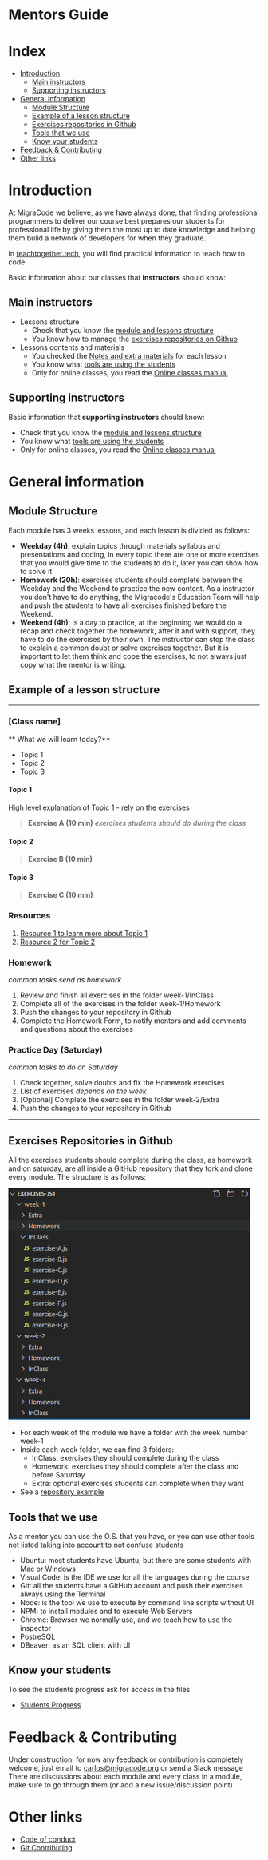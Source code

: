 # Mentors Guide

# Index

- [Introduction](#introduction)
  - [Main instructors](#main-instructors)  
  - [Supporting instructors](#supporting-instructors)
- [General information](#general-information)
  - [Module Structure](#module-structure)  
  - [Example of a lesson structure](#example-of-a-lesson-structure)
  - [Exercises repositories in Github](#exercises-repositories-in-github)
  - [Tools that we use](#tools-that-we-use)
  - [Know your students](#know-your-students)
- [Feedback & Contributing](#feedback-&-contributing)
- [Other links](#other-links)

# Introduction

At MigraCode we believe, as we have always done, that finding professional programmers to deliver our course best prepares our students for professional life by giving them the most up to date knowledge and helping them build a network of developers for when they graduate.

In [teachtogether.tech](https://teachtogether.tech/), you will find practical information to teach how to code.

Basic information about our classes that **instructors** should know:

## Main instructors

- Lessons structure
    - Check that you know the [module and lessons structure](#module-structure)
    - You know how to manage the [exercises repositories on Github](#exercises-repositories-in-github)
- Lessons contents and materials
    - You checked the [Notes and extra materials](mentors-weeks.html) for each lesson
    - You know what [tools are using the students](#tools-that-we-use)
    - Only for online classes, you read the [Online classes manual](https://docs.google.com/document/d/13KBKYSfzPxzGtEE5HM15M6vUOjSz71wgYNfx0SOGQQE/edit)

## Supporting instructors

Basic information that **supporting instructors** should know:

- Check that you know the [module and lessons structure](#module-structure)
- You know what [tools are using the students](#tools-that-we-use)
- Only for online classes, you read the [Online classes manual](https://docs.google.com/document/d/13KBKYSfzPxzGtEE5HM15M6vUOjSz71wgYNfx0SOGQQE/edit)

# General information

## Module Structure

Each module has 3 weeks lessons, and each lesson is divided as follows:
  - **Weekday (4h)**: explain topics through materials syllabus and presentations and coding, in every topic there are one or more exercises that you would give time to the students to do it, later you can show how to solve it
  - **Homework (20h)**: exercises students should complete between the Weekday and the Weekend to practice the new content. As a instructor you don't have to do anything, the Migracode's Education Team will help and push the students to have all exercises finished before the Weekend.
  - **Weekend (4h)**: is a day to practice, at the beginning we would do a recap and check together the homework, after it and with support, they have to do the exercises by their own. The instructor can stop the class to explain a common doubt or solve exercises together. But it is important to let them think and cope the exercises, to not always just copy what the mentor is writing.

## Example of a lesson structure

---

### [Class name]

** What we will learn today?**

* Topic 1
* Topic 2
* Topic 3

#### Topic 1

High level explanation of Topic 1 - rely on the exercises

> **Exercise A (10 min)**  _exercises students should do during the class_

#### Topic 2

> **Exercise B (10 min)**

#### Topic 3

> **Exercise C (10 min)**

### Resources

1. [Resource 1 to learn more about Topic 1](https://google.com)
2. [Resource 2 for Topic 2](https://google.com)

### Homework

_common tasks send as homework_

1. Review and finish all exercises in the folder week-1/InClass
2. Complete all of the exercises in the folder week-1/Homework
3. Push the changes to your repository in Github
4. Complete the Homework Form, to notify mentors and add comments and questions about the exercises

### Practice Day (Saturday)

_common tasks to do on Saturday_

1. Check together, solve doubts and fix the Homework exercises
2. List of exercises _depends on the week_
3. [Optional] Complete the exercises in the folder week-2/Extra
4. Push the changes to your repository in Github

---

## Exercises Repositories in Github

All the exercises students should complete during the class, as homework and on saturday, are all inside a GitHub repository that they fork and clone every module. The structure is as follows:

![Exercises repo folders](./assets/mentors/gitreposfolders.png)

- For each week of the module we have a folder with the week number week-1
- Inside each week folder, we can find 3 folders:
    - InClass: exercises they should complete during the class
    - Homework: exercises they should complete after the class and before Saturday
    - Extra: optional exercises students can complete when they want
- See a [repository example](https://github.com/Migracode-Barcelona/exercises-js1)

## Tools that we use

As a mentor you can use the O.S. that you have, or you can use other tools not listed taking into account to not confuse students

- Ubuntu: most students have Ubuntu, but there are some students with Mac or Windows
- Visual Code: is the IDE we use for all the languages during the course
- Git: all the students have a GitHub account and push their exercises always using the Terminal
- Node: is the tool we use to execute by command line scripts without UI
- NPM: to install modules and to execute Web Servers
- Chrome: Browser we normally use, and we teach how to use the inspector
- PostreSQL
- DBeaver: as an SQL client with UI

## Know your students

To see the students progress ask for access in the files

- [Students Progress](https://docs.google.com/spreadsheets/d/1TKd_X-bsx1qbInkAv7x5d3slkJF9sEExfCnFRyjllBk)

# Feedback & Contributing

Under construction: for now any feedback or contribution is completely welcome, just email to carlos@migracode.org or send a Slack message
There are discussions about each module and every class in a module, make sure to go through them (or add a new issue/discussion point).

# Other links

- [Code of conduct](CODE_OF_CONDUCT.md)
- [Git Contributing](CONTRIBUTING.md)
